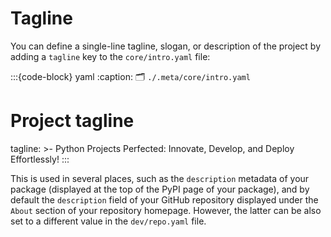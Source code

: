 # Tagline
You can define a single-line tagline, slogan, or description of the project by adding a `tagline` key
to the `core/intro.yaml` file:

:::{code-block} yaml
:caption: 🗂 `./.meta/core/intro.yaml`
# Project tagline
tagline: >-
  Python Projects Perfected: Innovate, Develop, and Deploy Effortlessly!
:::

This is used in several places, such as the `description` metadata of your package
(displayed at the top of the PyPI page of your package),
and by default the `description` field of your GitHub repository
displayed under the `About` section of your repository homepage.
However, the latter can be also set to a different value in the `dev/repo.yaml` file.
